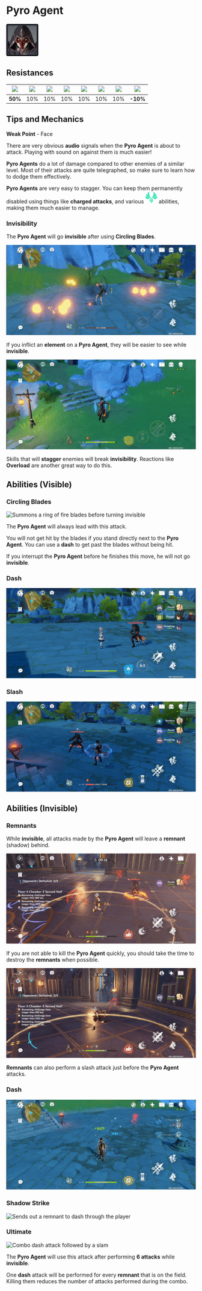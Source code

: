 # Pyro Agent

![](../../.gitbook/assets/fatui-agent-pyro-.jpg)

## Resistances

| ​​![](https://firebasestorage.googleapis.com/v0/b/gitbook-28427.appspot.com/o/assets%2F-MVAGyyACcSzyzfmgy7f%2Fsync%2F485abc41b72e4fb75fd6cf1b2c21d83a5da9a05c.png?generation=1615182625871961&alt=media) | ​​![](https://firebasestorage.googleapis.com/v0/b/gitbook-28427.appspot.com/o/assets%2F-MVAGyyACcSzyzfmgy7f%2Fsync%2F1a9d730812988c6cd8678f117630d179f689cee0.png?generation=1615182626544397&alt=media) | ​​![](https://firebasestorage.googleapis.com/v0/b/gitbook-28427.appspot.com/o/assets%2F-MVAGyyACcSzyzfmgy7f%2Fsync%2Fe0472b52c548a7162a648c191cad9b7bbdf4498b.png?generation=1615182626170812&alt=media) | ​​![](https://firebasestorage.googleapis.com/v0/b/gitbook-28427.appspot.com/o/assets%2F-MVAGyyACcSzyzfmgy7f%2Fsync%2Fa8efded210241d0c6764e2819b9c750deff8a6d4.png?generation=1615182626278065&alt=media) | ​​![](https://firebasestorage.googleapis.com/v0/b/gitbook-28427.appspot.com/o/assets%2F-MVAGyyACcSzyzfmgy7f%2Fsync%2F68e4777d7c38eb974be29d8260b1f52709a44a26.png?generation=1615182625284983&alt=media) | ​​![](https://firebasestorage.googleapis.com/v0/b/gitbook-28427.appspot.com/o/assets%2F-MVAGyyACcSzyzfmgy7f%2Fsync%2Fcb0b6d83e3899b9d4310fb78ce58ccad28b8c839.png?generation=1615182626007947&alt=media) | ​​![](https://firebasestorage.googleapis.com/v0/b/gitbook-28427.appspot.com/o/assets%2F-MVAGyyACcSzyzfmgy7f%2Fsync%2F347363c813f76f26b0c6c74df49012812f9fe690.png?generation=1615182625760905&alt=media) | ​​![](https://firebasestorage.googleapis.com/v0/b/gitbook-28427.appspot.com/o/assets%2F-MVAGyyACcSzyzfmgy7f%2Fsync%2F7db8ec0e8a47656e2367909ab5d65aa19effb930.png?generation=1615182626144273&alt=media) |
| :---: | :---: | :---: | :---: | :---: | :---: | :---: | :---: |
| **50%** | 10% | 10% | 10% | 10% | 10% | 10% | **-10%** |

## Tips and Mechanics

**Weak Point** - Face

There are very obvious **audio** signals when the **Pyro Agent** is about to attack. Playing with sound on against them is much easier!

**Pyro Agents** do a lot of damage compared to other enemies of a similar level. Most of their attacks are quite telegraphed, so make sure to learn how to dodge them effectively.

**Pyro Agents** are very easy to stagger. You can keep them permanently disabled using things like **charged attacks**, and various ![](../../.gitbook/assets/anemo_small.png) abilities, making them much easier to manage.

### Invisibility

The **Pyro Agent** will go **invisible** after using **Circling Blades**.

![Invisible agents affected by Hydro](../../.gitbook/assets/pyroagent_element.gif)

If you inflict an **element** on a **Pyro Agent**, they will be easier to see while **invisible**.

![Staggering an agent out of invisibility](../../.gitbook/assets/pyroagent_reveal.gif)

Skills that will **stagger** enemies will break **invisibility**. Reactions like **Overload** are another great way to do this.

## Abilities \(Visible\)

### Circling Blades

![Summons a ring of fire blades before turning invisible](../../.gitbook/assets/pyroagent_blades.gif)

The **Pyro Agent** will always lead with this attack.

You will not get hit by the blades if you stand directly next to the **Pyro Agent**. You can use a **dash** to get past the blades without being hit.

If you interrupt the **Pyro Agent** before he finishes this move, he will not go **invisible**.

### Dash

![Dashes through the player](../../.gitbook/assets/pyroagent_dash.gif)

### Slash

![Slash at melee range](../../.gitbook/assets/pyroagent_slash.gif)

## Abilities \(Invisible\)

### Remnants

While **invisible**, all attacks made by the **Pyro Agent** will leave a **remnant** \(shadow\) behind.

![Remnants can be destroyed by attacks](../../.gitbook/assets/pyroagent_remnantdestroy.gif)

If you are not able to kill the **Pyro Agent** quickly, you should take the time to destroy the **remnants** when possible.

![Remnants performing a slash attack](../../.gitbook/assets/pyroagent_cloneattack.gif)

**Remnants** can also perform a slash attack just before the **Pyro Agent** attacks.

### Dash

![Dashes through the player](../../.gitbook/assets/pyroagent_invisdash.gif)

### Shadow Strike

![Sends out a remnant to dash through the player](../../.gitbook/assets/pyroagent_invisshadow.gif)

### Ultimate

![Combo dash attack followed by a slam](../../.gitbook/assets/pyroagent_utlimate.gif)

The **Pyro Agent** will use this attack after performing **6 attacks** while **invisible**.

One **dash** attack will be performed for every **remnant** that is on the field. Killing them reduces the number of attacks performed during the combo.


